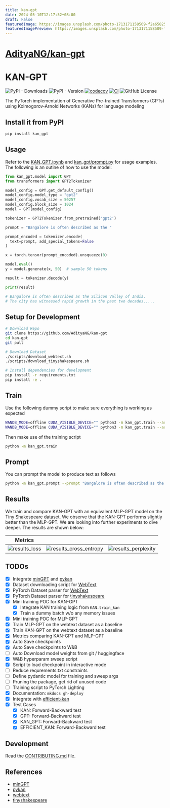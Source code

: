 ```yaml
---
title: kan-gpt
date: 2024-05-10T12:17:52+08:00
draft: False
featuredImage: https://images.unsplash.com/photo-1713171158509-f2a6582581a0?ixid=M3w0NjAwMjJ8MHwxfHJhbmRvbXx8fHx8fHx8fDE3MTUzMTQ1NDF8&ixlib=rb-4.0.3
featuredImagePreview: https://images.unsplash.com/photo-1713171158509-f2a6582581a0?ixid=M3w0NjAwMjJ8MHwxfHJhbmRvbXx8fHx8fHx8fDE3MTUzMTQ1NDF8&ixlib=rb-4.0.3
---
```


# [AdityaNG/kan-gpt](https://github.com/AdityaNG/kan-gpt)

# KAN-GPT

![PyPI - Downloads](https://img.shields.io/pypi/dd/kan-gpt)
![PyPI - Version](https://img.shields.io/pypi/v/kan-gpt)
[![codecov](https://codecov.io/gh/AdityaNG/kan-gpt/branch/main/graph/badge.svg?token=kan-gpt_token_here)](https://codecov.io/gh/AdityaNG/kan-gpt)
[![CI](https://github.com/AdityaNG/kan-gpt/actions/workflows/main.yml/badge.svg)](https://github.com/AdityaNG/kan-gpt/actions/workflows/main.yml)
![GitHub License](https://img.shields.io/github/license/AdityaNG/kan-gpt)


The PyTorch implementation of Generative Pre-trained Transformers (GPTs) using Kolmogorov-Arnold Networks (KANs) for language modeling

## Install it from PyPI

```bash
pip install kan_gpt
```

## Usage

Refer to the [KAN_GPT.ipynb](KAN_GPT.ipynb) and [kan_gpt/prompt.py](kan_gpt/prompt.py) for usage examples. The following is an outine of how to use the model:

```py
from kan_gpt.model import GPT
from transformers import GPT2Tokenizer

model_config = GPT.get_default_config()
model_config.model_type = "gpt2"
model_config.vocab_size = 50257
model_config.block_size = 1024
model = GPT(model_config)

tokenizer = GPT2Tokenizer.from_pretrained('gpt2')

prompt = "Bangalore is often described as the "

prompt_encoded = tokenizer.encode(
  text=prompt, add_special_tokens=False
)

x = torch.tensor(prompt_encoded).unsqueeze(0)

model.eval()
y = model.generate(x, 50)  # sample 50 tokens

result = tokenizer.decode(y)

print(result)

# Bangalore is often described as the Silicon Valley of India.
# The city has witnessed rapid growth in the past two decades.....
```

## Setup for Development

```bash
# Download Repo
git clone https://github.com/AdityaNG/kan-gpt
cd kan-gpt
git pull

# Download Dataset
./scripts/download_webtext.sh
./scripts/download_tinyshakespeare.sh

# Install dependencies for development
pip install -r requirements.txt
pip install -e .
```

## Train

Use the following dummy script to make sure everything is working as expected
```bash
WANDB_MODE=offline CUDA_VISIBLE_DEVICE="" python3 -m kan_gpt.train --architecture MLP --batch_size 1 --dummy_dataset --device cpu --max_iters 200
WANDB_MODE=offline CUDA_VISIBLE_DEVICE="" python3 -m kan_gpt.train --architecture KAN --batch_size 1 --dummy_dataset --device cpu --max_iters 200
```

Then make use of the training script
```bash
python -m kan_gpt.train
```

## Prompt

You can prompt the model to produce text as follows
```bash
python -m kan_gpt.prompt --prompt "Bangalore is often described as the " --model_path (checkpoint)
```

## Results

We train and compare KAN-GPT with an equivalent MLP-GPT model on the Tiny Shakespeare dataset. We observe that the KAN-GPT performs slightly better than the MLP-GPT. We are looking into further experiments to dive deeper. The results are shown below:


| Metrics |   |   |
|---------|---------|---------|
| ![results_loss](media/results_loss.png) | ![results_cross_entropy](media/results_cross_entropy.png) | ![results_perplexity](media/results_perplexity.png) |

## TODOs

- [x] Integrate [minGPT](https://github.com/karpathy/minGPT) and [pykan](https://github.com/KindXiaoming/pykan)
- [x] Dataset downloading script for [WebText](https://github.com/openai/gpt-2-output-dataset)
- [x] PyTorch Dataset parser for [WebText](https://github.com/openai/gpt-2-output-dataset)
- [x] PyTorch Dataset parser for [tinyshakespeare](https://raw.githubusercontent.com/karpathy/char-rnn/master/data/tinyshakespeare/input.txt)
- [x] Mini training POC for KAN-GPT
  - [x] Integrate KAN training logic from `KAN.train_kan`
  - [x] Train a dummy batch w/o any memory issues
- [x] Mini training POC for MLP-GPT
- [x] Train MLP-GPT on the webtext dataset as a baseline
- [x] Train KAN-GPT on the webtext dataset as a baseline
- [x] Metrics comparing KAN-GPT and MLP-GPT
- [x] Auto Save checkpoints
- [x] Auto Save checkpoints to W&B
- [ ] Auto Download model weights from git / huggingface
- [x] W&B hyperparam sweep script
- [x] Script to load checkpoint in interactive mode
- [ ] Reduce requrements.txt constraints
- [ ] Define pydantic model for training and sweep args
- [ ] Pruning the package, get rid of unused code
- [ ] Training script to PyTorch Lighting
- [x] Documentation: `mkdocs gh-deploy`
- [x] Integrate with [efficient-kan](https://github.com/Blealtan/efficient-kan/blob/master/src/efficient_kan/kan.py)
- [x] Test Cases
  - [x] KAN: Forward-Backward test
  - [x] GPT: Forward-Backward test
  - [x] KAN_GPT: Forward-Backward test
  - [x] EFFICIENT_KAN: Forward-Backward test

## Development

Read the [CONTRIBUTING.md](CONTRIBUTING.md) file.

## References

- [minGPT](https://github.com/karpathy/minGPT)
- [pykan](https://github.com/KindXiaoming/pykan)
- [webtext](https://github.com/openai/gpt-2-output-dataset)
- [tinyshakespeare](https://raw.githubusercontent.com/karpathy/char-rnn/master/data/tinyshakespeare/input.txt)
